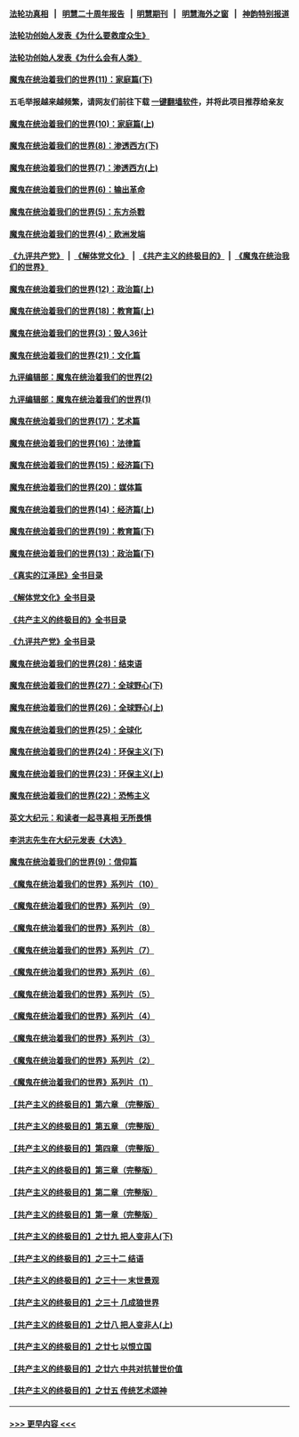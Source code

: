#### [法轮功真相](https://github.com/gfw-breaker/truth/blob/master/README.md?t=0) &nbsp;&nbsp;|&nbsp;&nbsp; [明慧二十周年报告](https://github.com/gfw-breaker/mh-reports/blob/master/README.md?t=0) &nbsp;&nbsp;|&nbsp;&nbsp;[明慧期刊](https://github.com/gfw-breaker/mh-qikan) &nbsp;&nbsp;|&nbsp;&nbsp; [明慧海外之窗](https://github.com/gfw-breaker/mh-news/blob/master/README.md?t=0) &nbsp;&nbsp;|&nbsp;&nbsp; [神韵特别报道](https://github.com/gfw-breaker/mh-news/blob/master/shenyun.md?t=0)
#### [法轮功创始人发表《为什么要救度众生》](../pages/nsc422/n13975246.md?t=05231543) 
#### [法轮功创始人发表《为什么会有人类》](../pages/nsc422/n13912117.md?t=05231543) 
#### [魔鬼在统治着我们的世界(11)：家庭篇(下)](../pages/nsc422/n10440961.md?t=05231543) 
#### 五毛举报越来越频繁，请网友们前往下载 [一键翻墙软件](https://github.com/gfw-breaker/ssr-accounts)，并将此项目推荐给亲友
#### [魔鬼在统治着我们的世界(10)：家庭篇(上)](../pages/nsc422/n10435448.md?t=05231543) 
#### [魔鬼在统治着我们的世界(8)：渗透西方(下)](../pages/nsc422/n10429603.md?t=05231543) 
#### [魔鬼在统治着我们的世界(7)：渗透西方(上)](../pages/nsc422/n10426013.md?t=05231543) 
#### [魔鬼在统治着我们的世界(6)：输出革命](../pages/nsc422/n10421536.md?t=05231543) 
#### [魔鬼在统治着我们的世界(5)：东方杀戮](../pages/nsc422/n10417707.md?t=05231543) 
#### [魔鬼在统治着我们的世界(4)：欧洲发端](../pages/nsc422/n10414890.md?t=05231543) 
#### [《九评共产党》](https://github.com/begood0513/9ping.md/blob/master/README.md) &nbsp;|&nbsp; [《解体党文化》](../../../../jtdwh.md/blob/master/README.md)  &nbsp;|&nbsp; [《共产主义的终极目的》](../../../../gczydzjmd.md/blob/master/README.md) &nbsp;|&nbsp; [《魔鬼在统治我们的世界》](../../../../mgztzwmdsj.md/blob/master/README.md) 
#### [魔鬼在统治着我们的世界(12)：政治篇(上)](../pages/nsc422/n10444576.md?t=05231543) 
#### [魔鬼在统治着我们的世界(18)：教育篇(上)](../pages/nsc422/n10526970.md?t=05231543) 
#### [魔鬼在统治着我们的世界(3)：毁人36计](../pages/nsc422/n10411583.md?t=05231543) 
#### [魔鬼在统治着我们的世界(21)：文化篇](../pages/nsc422/n10597706.md?t=05231543) 
#### [九评编辑部：魔鬼在统治着我们的世界(2)](../pages/nsc422/n10410036.md?t=05231543) 
#### [九评编辑部：魔鬼在统治着我们的世界(1)](../pages/nsc422/n10406825.md?t=05231543) 
#### [魔鬼在统治着我们的世界(17)：艺术篇](../pages/nsc422/n10499093.md?t=05231543) 
#### [魔鬼在统治着我们的世界(16)：法律篇](../pages/nsc422/n10485969.md?t=05231543) 
#### [魔鬼在统治着我们的世界(15)：经济篇(下)](../pages/nsc422/n10469975.md?t=05231543) 
#### [魔鬼在统治着我们的世界(20)：媒体篇](../pages/nsc422/n10586579.md?t=05231543) 
#### [魔鬼在统治着我们的世界(14)：经济篇(上)](../pages/nsc422/n10457370.md?t=05231543) 
#### [魔鬼在统治着我们的世界(19)：教育篇(下)](../pages/nsc422/n10564808.md?t=05231543) 
#### [魔鬼在统治着我们的世界(13)：政治篇(下)](../pages/nsc422/n10448270.md?t=05231543) 
#### [《真实的江泽民》全书目录](../pages/nsc422/n13721399.md?t=05231543) 
#### [《解体党文化》全书目录](../pages/nsc422/n13721157.md?t=05231543) 
#### [《共产主义的终极目的》全书目录](../pages/nsc422/n13721048.md?t=05231543) 
#### [《九评共产党》全书目录](../pages/nsc422/n13708085.md?t=05231543) 
#### [魔鬼在统治着我们的世界(28)：结束语](../pages/nsc422/n10936246.md?t=05231543) 
#### [魔鬼在统治着我们的世界(27)：全球野心(下)](../pages/nsc422/n10928319.md?t=05231543) 
#### [魔鬼在统治着我们的世界(26)：全球野心(上)](../pages/nsc422/n10900318.md?t=05231543) 
#### [魔鬼在统治着我们的世界(25)：全球化](../pages/nsc422/n10788205.md?t=05231543) 
#### [魔鬼在统治着我们的世界(24)：环保主义(下)](../pages/nsc422/n10695307.md?t=05231543) 
#### [魔鬼在统治着我们的世界(23)：环保主义(上)](../pages/nsc422/n10688613.md?t=05231543) 
#### [魔鬼在统治着我们的世界(22)：恐怖主义](../pages/nsc422/n10614727.md?t=05231543) 
#### [英文大纪元：和读者一起寻真相 无所畏惧](../pages/nsc422/n12542027.md?t=05231543) 
#### [李洪志先生在大纪元发表《大选》](../pages/nsc422/n12534746.md?t=05231543) 
#### [魔鬼在统治着我们的世界(9)：信仰篇](../pages/nsc422/n10432159.md?t=05231543) 
#### [《魔鬼在统治着我们的世界》系列片（10）](../pages/nsc422/n12292670.md?t=05231543) 
#### [《魔鬼在统治着我们的世界》系列片（9）](../pages/nsc422/n12290859.md?t=05231543) 
#### [《魔鬼在统治着我们的世界》系列片（8）](../pages/nsc422/n12287445.md?t=05231543) 
#### [《魔鬼在统治着我们的世界》系列片（7）](../pages/nsc422/n12283425.md?t=05231543) 
#### [《魔鬼在统治着我们的世界》系列片（6）](../pages/nsc422/n12282314.md?t=05231543) 
#### [《魔鬼在统治着我们的世界》系列片（5）](../pages/nsc422/n12281419.md?t=05231543) 
#### [《魔鬼在统治着我们的世界》系列片（4）](../pages/nsc422/n12274024.md?t=05231543) 
#### [《魔鬼在统治着我们的世界》系列片（3）](../pages/nsc422/n12271322.md?t=05231543) 
#### [《魔鬼在统治着我们的世界》系列片（2）](../pages/nsc422/n12269049.md?t=05231543) 
#### [《魔鬼在统治着我们的世界》系列片（1）](../pages/nsc422/n12267575.md?t=05231543) 
#### [【共产主义的终极目的】第六章 （完整版）](../pages/nsc422/n11428913.md?t=05231543) 
#### [【共产主义的终极目的】第五章 （完整版）](../pages/nsc422/n11428912.md?t=05231543) 
#### [【共产主义的终极目的】第四章 （完整版）](../pages/nsc422/n11428907.md?t=05231543) 
#### [【共产主义的终极目的】第三章（完整版）](../pages/nsc422/n11428848.md?t=05231543) 
#### [【共产主义的终极目的】第二章（完整版）](../pages/nsc422/n11428831.md?t=05231543) 
#### [【共产主义的终极目的】第一章（完整版）](../pages/nsc422/n11417651.md?t=05231543) 
#### [【共产主义的终极目的】之廿九 把人变非人(下)](../pages/nsc422/n11344140.md?t=05231543) 
#### [【共产主义的终极目的】之三十二 结语](../pages/nsc422/n11360535.md?t=05231543) 
#### [【共产主义的终极目的】之三十一 末世景观](../pages/nsc422/n11351129.md?t=05231543) 
#### [【共产主义的终极目的】之三十 几成狼世界](../pages/nsc422/n11348280.md?t=05231543) 
#### [【共产主义的终极目的】之廿八 把人变非人(上)](../pages/nsc422/n11340492.md?t=05231543) 
#### [【共产主义的终极目的】之廿七 以恨立国](../pages/nsc422/n11336944.md?t=05231543) 
#### [【共产主义的终极目的】之廿六 中共对抗普世价值](../pages/nsc422/n11324785.md?t=05231543) 
#### [【共产主义的终极目的】之廿五 传统艺术颂神](../pages/nsc422/n11296396.md?t=05231543) 

----
#### [ >>> 更早内容 <<< ](../indexes/nsc422-earlier.md)
